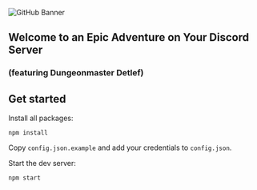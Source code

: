 ![GitHub Banner](https://user-images.githubusercontent.com/37221148/110510449-7b647c00-8103-11eb-8d68-60658017fc01.png)

## Welcome to an Epic Adventure on Your Discord Server

### (featuring Dungeonmaster Detlef)

## Get started

Install all packages:
```node
npm install
```

Copy `config.json.example` and add your credentials to `config.json`.

Start the dev server:
```node
npm start
```
